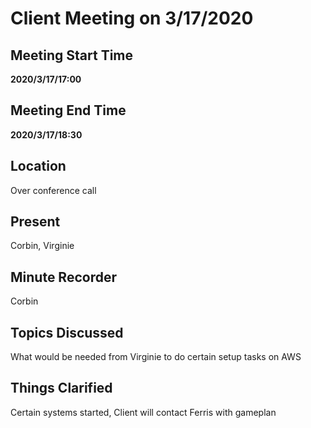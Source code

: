 # Client Meeting on 3/17/2020

## Meeting Start Time

**2020/3/17/17:00**

## Meeting End Time

**2020/3/17/18:30**

## Location

Over conference call 

## Present

Corbin, Virginie

## Minute Recorder

Corbin

## Topics Discussed

What would be needed from Virginie to do certain setup tasks on AWS

## Things Clarified

Certain systems started, Client will contact Ferris with gameplan
